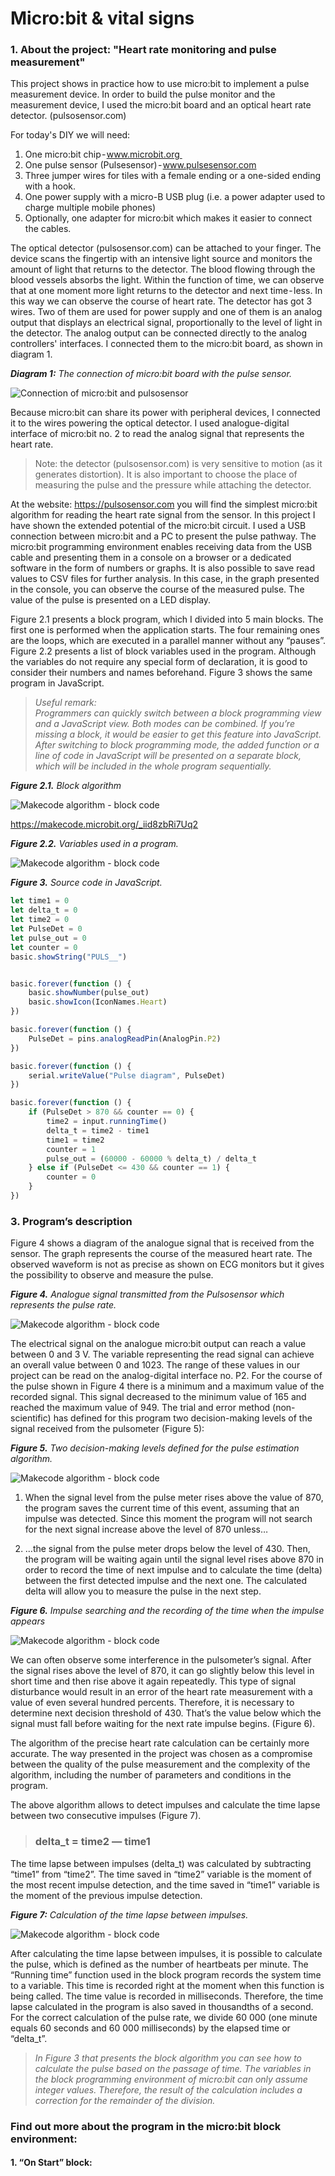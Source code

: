 # Micro:bit & vital signs

### 1. About the project: "Heart rate monitoring and pulse measurement"
This project shows in practice how to use micro:bit to implement a pulse measurement device. In order to build the pulse monitor and the measurement device, I used the micro:bit board and an optical heart rate detector. (pulsosensor.com)

For today's DIY we will need:

1) One micro:bit chip - www.microbit.org 
1) One pulse sensor (Pulsesensor) - www.pulsesensor.com
1) Three jumper wires for tiles with a female ending or a one-sided ending with a hook.
1) One power supply with a micro-B USB plug (i.e. a power adapter used to charge multiple mobile phones)
1) Optionally, one adapter for micro:bit which makes it easier to connect the cables.

The optical detector (pulsosensor.com) can be attached to your finger. The device scans the fingertip with an intensive light source and monitors the amount of light that returns to the detector. The blood flowing through the blood vessels absorbs the light. Within the function of time, we can observe that at one moment more light returns to the detector and next time - less. In this way we can observe the course of heart rate. The detector has got 3 wires. Two of them are used for power supply and one of them is an analog output that displays an electrical signal, proportionally to the level of light in the detector. The analog output can be connected directly to the analog controllers' interfaces. I connected them to the micro:bit board, as shown in diagram 1.

***Diagram 1:** The connection of micro:bit board with the pulse sensor.*

![Connection of micro:bit and pulsosensor](./microbit-and-pulsosensor.jpg?raw=true)


Because micro:bit can share its power with peripheral devices, I connected it to the wires powering the optical detector. I used analogue-digital interface of micro:bit no. 2 to read the analog signal that represents the heart rate.

>Note: the detector (pulsosensor.com) is very sensitive to motion (as it generates distortion). It is also important to choose the place of measuring the pulse and the pressure while attaching the detector.

At the website: https://pulsosensor.com you will find the simplest micro:bit algorithm for reading the heart rate signal from the sensor. In this project I have shown the extended potential of the micro:bit circuit. I used a USB connection between micro:bit and a PC to present the pulse pathway. The micro:bit programming environment enables receiving data from the USB cable and presenting them in a console on a browser or a dedicated software in the form of numbers or graphs. It is also possible to save read values to CSV files for further analysis. In this case, in the graph presented in the console, you can observe the course of the measured pulse. The value of the pulse is presented on a LED display.

Figure 2.1 presents a block program, which I divided into 5 main blocks. The first one is performed when the application starts. The four remaining ones are the loops, which are executed in a parallel manner without any “pauses”. Figure 2.2 presents a list of block variables used in the program. Although the variables do not require any special form of declaration, it is good to consider their numbers and names beforehand. Figure 3 shows the same program in JavaScript.

>*Useful remark:<br/>
Programmers can quickly switch between a block programming view and a JavaScript view. Both modes can be combined. If you’re missing a block, it would be easier to get this feature into JavaScript. After switching to block programming mode, the added function or a line of code in JavaScript will be presented on a separate block, which will be included in the whole program sequentially.*

***Figure 2.1.** Block algorithm*

![Makecode algorithm - block code](./MakeCode.jpg)

https://makecode.microbit.org/_iid8zbRi7Uq2

***Figure 2.2.** Variables used in a program.*

![Makecode algorithm - block code](./variables.jpg)

***Figure 3.** Source code in JavaScript.*

```js script
let time1 = 0
let delta_t = 0
let time2 = 0
let PulseDet = 0
let pulse_out = 0
let counter = 0
basic.showString("PULS__")


basic.forever(function () {
    basic.showNumber(pulse_out)
    basic.showIcon(IconNames.Heart)
})

basic.forever(function () {
    PulseDet = pins.analogReadPin(AnalogPin.P2)
})

basic.forever(function () {
    serial.writeValue("Pulse diagram", PulseDet)
})

basic.forever(function () {
    if (PulseDet > 870 && counter == 0) {
        time2 = input.runningTime()
        delta_t = time2 - time1
        time1 = time2
        counter = 1
        pulse_out = (60000 - 60000 % delta_t) / delta_t
    } else if (PulseDet <= 430 && counter == 1) {
        counter = 0
    }
})
```

### 3. Program’s description

Figure 4 shows a diagram of the analogue signal that is received from the sensor. The graph represents the course of the measured heart rate. The observed waveform is not as precise as shown on ECG monitors but it gives the possibility to observe and measure the pulse.

***Figure 4.** Analogue signal transmitted from the Pulsosensor which represents the pulse rate.*

![Makecode algorithm - block code](./wykres-pulsu.jpg)

The electrical signal on the analogue micro:bit output can reach a value between 0 and 3 V. The variable representing the read signal can achieve an overall value between 0 and 1023. The range of these values in our project can be read on the analog-digital interface no. P2. For the course of the pulse shown in Figure 4 there is a minimum and a maximum value of the recorded signal. This signal decreased to the minimum value of 165 and reached the maximum value of 949. The trial and error method (non-scientific) has defined for this program two decision-making levels of the signal received from the pulsometer (Figure 5):

***Figure 5.** Two decision-making levels defined for the pulse estimation algorithm.*

![Makecode algorithm - block code](./levels2.jpg)

1. When the signal level from the pulse meter rises above the value of 870, the program saves the current time of this event, assuming that an impulse was detected. Since this moment the program will not search for the next signal increase above the level of 870 unless…

2. …the signal from the pulse meter drops below the level of 430. Then, the program will be waiting again until the signal level rises above 870 in order to record the time of next impulse and to calculate the time (delta) between the first detected impulse and the next one. The calculated delta will allow you to measure the pulse in the next step.

***Figure 6.** Impulse searching and the recording of the time when the impulse appears*

![Makecode algorithm - block code](./pulse-recognation.jpg)

We can often observe some interference in the pulsometer’s signal. After the signal rises above the level of 870, it can go slightly below this level in short time and then rise above it again repeatedly. This type of signal disturbance would result in an error of the heart rate measurement with a value of even several hundred percents. Therefore, it is necessary to determine next decision threshold of 430. That’s the value below which the signal must fall before waiting for the next rate impulse begins. (Figure 6).

The algorithm of the precise heart rate calculation can be certainly more accurate. The way presented in the project was chosen as a compromise between the quality of the pulse measurement and the complexity of the algorithm, including the number of parameters and conditions in the program.

The above algorithm allows to detect impulses and calculate the time lapse between two consecutive impulses (Figure 7).

> ### delta_t = time2 — time1

The time lapse between impulses (delta_t) was calculated by subtracting “time1” from “time2”. The time saved in “time2” variable is the moment of the most recent impulse detection, and the time saved in “time1” variable is the moment of the previous impulse detection.

***Figure 7:** Calculation of the time lapse between impulses.*

![Makecode algorithm - block code](./delta_t.jpg)

After calculating the time lapse between impulses, it is possible to calculate the pulse, which is defined as the number of heartbeats per minute. The “Running time” function used in the block program records the system time to a variable. This time is recorded right at the moment when this function is being called. The time value is recorded in milliseconds. Therefore, the time lapse calculated in the program is also saved in thousandths of a second. For the correct calculation of the pulse rate, we divide 60 000 (one minute equals 60 seconds and 60 000 milliseconds) by the elapsed time or “delta_t”.

> *In Figure 3 that presents the block algorithm you can see how to calculate the pulse based on the passage of time. The variables in the block programming environment of micro:bit can only assume integer values. Therefore, the result of the calculation includes a correction for the remainder of the division.*

### Find out more about the program in the micro:bit block environment:

#### 1. “On Start” block:
